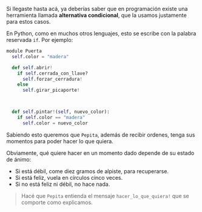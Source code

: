 Si llegaste hasta acá, ya deberías saber que en programación existe una herramienta llamada **alternativa condicional**, que la usamos justamente para estos casos.

En Python, como en muchos otros lenguajes, esto se escribe con la palabra reservada `if`. Por ejemplo:

```python
module Puerta
  self.color = "madera"

  def self.abrir!
    if self.cerrada_con_llave?
      self.forzar_cerradura!
    else
      self.girar_picaporte!



  def self.pintar!(self, nuevo_color):
    if self.color == "madera"
      self.color = nuevo_color


```

Sabiendo esto queremos que `Pepita`, además de recibir ordenes, tenga sus momentos para poder hacer lo que quiera.

Obviamente, qué quiere hacer en un momento dado depende de su estado de ánimo:

* Si está débil, come diez gramos de alpiste, para recuperarse.
* Si está feliz, vuela en círculos cinco veces.
* Si no está feliz ni débil, no hace nada.

> Hacé que `Pepita` entienda el mensaje `hacer_lo_que_quiera!` que se comporte como explicamos.
